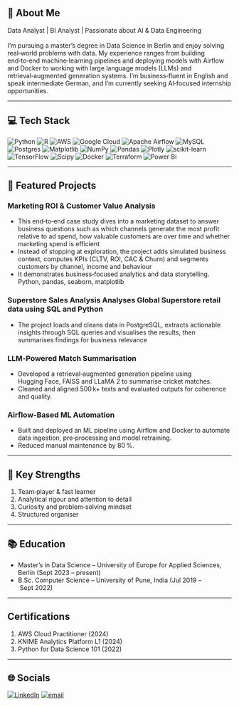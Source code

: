## 💫 About Me
Data Analyst | BI Analyst | Passionate about AI & Data Engineering<br><br>
I’m pursuing a master’s degree in Data Science in Berlin and enjoy solving real‑world problems with data. My experience ranges from building end‑to‑end machine‑learning pipelines and deploying models with Airflow and Docker to working with large language models (LLMs) and retrieval‑augmented generation systems. I’m business‑fluent in English and speak intermediate German, and I’m currently seeking AI‑focused internship opportunities.

---

## 💻 Tech Stack

![Python](https://img.shields.io/badge/python-3670A0?style=flat-square&logo=python&logoColor=ffdd54) ![R](https://img.shields.io/badge/r-%23276DC3.svg?style=flat-square&logo=r&logoColor=white) ![AWS](https://img.shields.io/badge/AWS-%23FF9900.svg?style=flat-square&logo=amazon-aws&logoColor=white) ![Google Cloud](https://img.shields.io/badge/GoogleCloud-%234285F4.svg?style=flat-square&logo=google-cloud&logoColor=white) ![Apache Airflow](https://img.shields.io/badge/Apache%20Airflow-017CEE?style=flat-square&logo=Apache%20Airflow&logoColor=white) ![MySQL](https://img.shields.io/badge/mysql-4479A1.svg?style=flat-square&logo=mysql&logoColor=white) ![Postgres](https://img.shields.io/badge/postgres-%23316192.svg?style=flat-square&logo=postgresql&logoColor=white) ![Matplotlib](https://img.shields.io/badge/Matplotlib-%23ffffff.svg?style=flat-square&logo=Matplotlib&logoColor=black) ![NumPy](https://img.shields.io/badge/numpy-%23013243.svg?style=flat-square&logo=numpy&logoColor=white) ![Pandas](https://img.shields.io/badge/pandas-%23150458.svg?style=flat-square&logo=pandas&logoColor=white) ![Plotly](https://img.shields.io/badge/Plotly-%233F4F75.svg?style=flat-square&logo=plotly&logoColor=white) ![scikit-learn](https://img.shields.io/badge/scikit--learn-%23F7931E.svg?style=flat-square&logo=scikit-learn&logoColor=white) ![TensorFlow](https://img.shields.io/badge/TensorFlow-%23FF6F00.svg?style=flat-square&logo=TensorFlow&logoColor=white) ![Scipy](https://img.shields.io/badge/SciPy-%230C55A5.svg?style=flat-square&logo=scipy&logoColor=%white) ![Docker](https://img.shields.io/badge/docker-%230db7ed.svg?style=flat-square&logo=docker&logoColor=white) ![Terraform](https://img.shields.io/badge/terraform-%235835CC.svg?style=flat-square&logo=terraform&logoColor=white) ![Power Bi](https://img.shields.io/badge/power_bi-F2C811?style=flat-square&logo=powerbi&logoColor=black)

---

## 🌱 Featured Projects

### Marketing ROI & Customer Value Analysis	
- This end‑to‑end case study dives into a marketing dataset to answer business questions such as which channels generate the most profit relative to ad spend, how valuable customers are over time and whether marketing spend is efficient
- Instead of stopping at exploration, the project adds simulated business context, computes KPIs (CLTV, ROI, CAC & Churn) and segments customers by channel, income and behaviour
- It demonstrates business‑focused analytics and data storytelling.	Python, pandas, seaborn, matplotlib

### Superstore Sales Analysis	Analyses Global Superstore retail data using SQL and Python
- The project loads and cleans data in PostgreSQL, extracts actionable insights through SQL queries and visualises the results, then summarises findings for business relevance

### LLM‑Powered Match Summarisation
- Developed a retrieval‑augmented generation pipeline using Hugging Face, FAISS and LLaMA 2 to summarise cricket matches.
- Cleaned and aligned 500 k+ texts and evaluated outputs for coherence and quality.

### Airflow‑Based ML Automation 
- Built and deployed an ML pipeline using Airflow and Docker to automate data ingestion, pre‑processing and model retraining.
- Reduced manual maintenance by 80 %.

---

## 🤝 Key Strengths
1. Team‑player & fast learner
2. Analytical rigour and attention to detail
3. Curiosity and problem‑solving mindset
4. Structured organiser

---

## 📚 Education

- Master’s in Data Science – University of Europe for Applied Sciences, Berlin (Sept 2023 – present)
- B.Sc. Computer Science – University of Pune, India (Jul 2019 – Sept 2022)

---

## Certifications 

1. AWS Cloud Practitioner (2024)
2. KNIME Analytics Platform L1 (2024)
3. Python for Data Science 101 (2022)

---

## 🌐 Socials
[![LinkedIn](https://img.shields.io/badge/LinkedIn-%230077B5.svg?logo=linkedin&logoColor=white)](https://linkedin.com/in/https://www.linkedin.com/in/darshanr-c/) [![email](https://img.shields.io/badge/Email-D14836?logo=gmail&logoColor=white)](mailto:darshanrc.work@gmail.com) 
